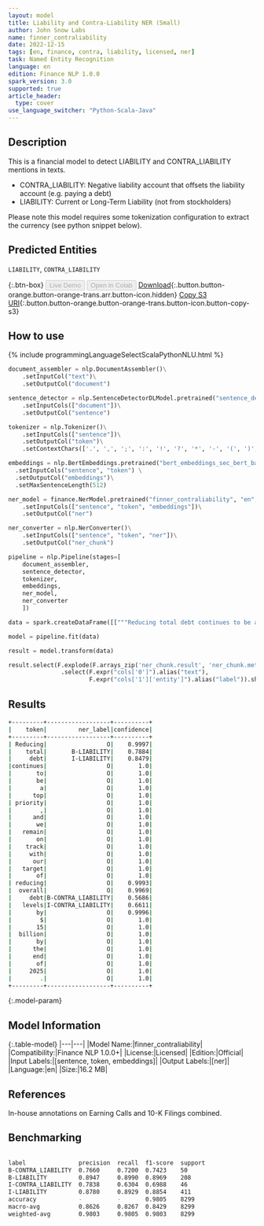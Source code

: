 ```yaml
---
layout: model
title: Liability and Contra-Liability NER (Small)
author: John Snow Labs
name: finner_contraliability
date: 2022-12-15
tags: [en, finance, contra, liability, licensed, ner]
task: Named Entity Recognition
language: en
edition: Finance NLP 1.0.0
spark_version: 3.0
supported: true
article_header:
  type: cover
use_language_switcher: "Python-Scala-Java"
---
```


## Description

This is a financial model to detect LIABILITY and CONTRA_LIABILITY mentions in texts.  

- CONTRA_LIABILITY: Negative liability account that offsets the liability account (e.g. paying a debt)
- LIABILITY:  Current or Long-Term Liability (not from stockholders)

Please note this model requires some tokenization configuration to extract the currency (see python snippet below).

## Predicted Entities

`LIABILITY`, `CONTRA_LIABILITY`

{:.btn-box}
<button class="button button-orange" disabled>Live Demo</button>
<button class="button button-orange" disabled>Open in Colab</button>
[Download](https://s3.amazonaws.com/auxdata.johnsnowlabs.com/finance/models/finner_contraliability_en_1.0.0_3.0_1671136444267.zip){:.button.button-orange.button-orange-trans.arr.button-icon.hidden}
[Copy S3 URI](s3://auxdata.johnsnowlabs.com/finance/models/finner_contraliability_en_1.0.0_3.0_1671136444267.zip){:.button.button-orange.button-orange-trans.button-icon.button-copy-s3}

## How to use



<div class="tabs-box" markdown="1">
{% include programmingLanguageSelectScalaPythonNLU.html %}

```python
document_assembler = nlp.DocumentAssembler()\
    .setInputCol("text")\
    .setOutputCol("document")

sentence_detector = nlp.SentenceDetectorDLModel.pretrained("sentence_detector_dl","xx")\
    .setInputCols(["document"])\
    .setOutputCol("sentence")

tokenizer = nlp.Tokenizer()\
    .setInputCols(["sentence"])\
    .setOutputCol("token")\
    .setContextChars(['.', ',', ';', ':', '!', '?', '*', '-', '(', ')', '”', '’', '$','€'])

embeddings = nlp.BertEmbeddings.pretrained("bert_embeddings_sec_bert_base", "en") \
  .setInputCols("sentence", "token") \
  .setOutputCol("embeddings")\
  .setMaxSentenceLength(512)

ner_model = finance.NerModel.pretrained("finner_contraliability", "en", "finance/models")\
    .setInputCols(["sentence", "token", "embeddings"])\
    .setOutputCol("ner")

ner_converter = nlp.NerConverter()\
    .setInputCols(["sentence", "token", "ner"])\
    .setOutputCol("ner_chunk")

pipeline = nlp.Pipeline(stages=[
    document_assembler,
    sentence_detector,
    tokenizer,
    embeddings,
    ner_model,
    ner_converter   
    ])

data = spark.createDataFrame([["""Reducing total debt continues to be a top priority , and we remain on track with our target of reducing overall debt levels by $ 15 billion by the end of 2025 ."""]]).toDF("text")

model = pipeline.fit(data)

result = model.transform(data)

result.select(F.explode(F.arrays_zip('ner_chunk.result', 'ner_chunk.metadata')).alias("cols")) \
               .select(F.expr("cols['0']").alias("text"),
                       F.expr("cols['1']['entity']").alias("label")).show(200, truncate = False)

```

</div>

## Results

```bash
+---------+------------------+----------+
|    token|         ner_label|confidence|
+---------+------------------+----------+
| Reducing|                 O|    0.9997|
|    total|       B-LIABILITY|    0.7884|
|     debt|       I-LIABILITY|    0.8479|
|continues|                 O|       1.0|
|       to|                 O|       1.0|
|       be|                 O|       1.0|
|        a|                 O|       1.0|
|      top|                 O|       1.0|
| priority|                 O|       1.0|
|        ,|                 O|       1.0|
|      and|                 O|       1.0|
|       we|                 O|       1.0|
|   remain|                 O|       1.0|
|       on|                 O|       1.0|
|    track|                 O|       1.0|
|     with|                 O|       1.0|
|      our|                 O|       1.0|
|   target|                 O|       1.0|
|       of|                 O|       1.0|
| reducing|                 O|    0.9993|
|  overall|                 O|    0.9969|
|     debt|B-CONTRA_LIABILITY|    0.5686|
|   levels|I-CONTRA_LIABILITY|    0.6611|
|       by|                 O|    0.9996|
|        $|                 O|       1.0|
|       15|                 O|       1.0|
|  billion|                 O|       1.0|
|       by|                 O|       1.0|
|      the|                 O|       1.0|
|      end|                 O|       1.0|
|       of|                 O|       1.0|
|     2025|                 O|       1.0|
|        .|                 O|       1.0|
+---------+------------------+----------+
```

{:.model-param}
## Model Information

{:.table-model}
|---|---|
|Model Name:|finner_contraliability|
|Compatibility:|Finance NLP 1.0.0+|
|License:|Licensed|
|Edition:|Official|
|Input Labels:|[sentence, token, embeddings]|
|Output Labels:|[ner]|
|Language:|en|
|Size:|16.2 MB|

## References

In-house annotations on Earning Calls and 10-K Filings combined.

## Benchmarking

```bash

label               precision  recall  f1-score  support 
B-CONTRA_LIABILITY  0.7660     0.7200  0.7423    50      
B-LIABILITY         0.8947     0.8990  0.8969    208     
I-CONTRA_LIABILITY  0.7838     0.6304  0.6988    46      
I-LIABILITY         0.8780     0.8929  0.8854    411     
accuracy            -          -       0.9805    8299    
macro-avg           0.8626     0.8267  0.8429    8299    
weighted-avg        0.9803     0.9805  0.9803    8299

```
